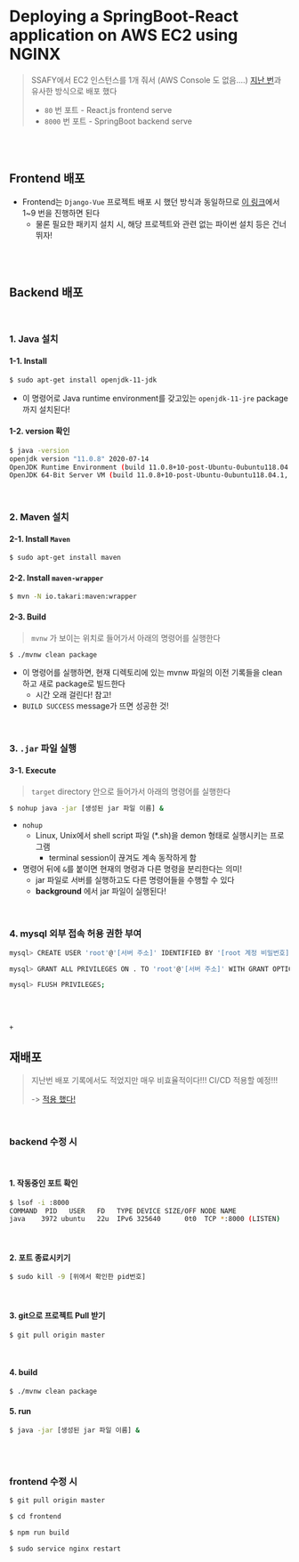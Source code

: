 # Deploying a SpringBoot-React application on AWS EC2 using NGINX

> SSAFY에서 EC2 인스턴스를 1개 줘서 (AWS Console 도 없음....) [지난 번](https://chloe-codes1.gitbook.io/til/server/deployment/deploying_a_django-vue_application_on_aws_ec2_using_nginx)과 유사한 방식으로 배포 했다
>
> - `80` 번 포트 - React.js frontend serve
> - `8000` 번 포트 - SpringBoot backend serve

<br>

<br>

## Frontend 배포

- Frontend는 `Django-Vue`  프로젝트 배포 시 했던 방식과 동일하므로 [이 링크](https://chloe-codes1.gitbook.io/til/server/deployment/deploying_a_django-vue_application_on_aws_ec2_using_nginx)에서 1~9 번을 진행하면 된다
  - 물론 필요한 패키지 설치 시, 해당 프로젝트와 관련 없는 파이썬 설치 등은 건너 뛰자!

<br>

<br>

## Backend 배포

<br>

### 1. Java 설치

#### 1-1. Install 

```bash
$ sudo apt-get install openjdk-11-jdk
```

- 이 명령어로 Java runtime environment를 갖고있는 `openjdk-11-jre` package 까지 설치된다!

#### 1-2. version 확인

```bash
$ java -version
openjdk version "11.0.8" 2020-07-14
OpenJDK Runtime Environment (build 11.0.8+10-post-Ubuntu-0ubuntu118.04.1)
OpenJDK 64-Bit Server VM (build 11.0.8+10-post-Ubuntu-0ubuntu118.04.1, mixed mode, sharing)
```

<br>

### 2. Maven 설치

#### 2-1. Install `Maven`

```bash
$ sudo apt-get install maven
```

#### 2-2. Install `maven-wrapper`

```bash
$ mvn -N io.takari:maven:wrapper
```

#### 2-3.  Build

> `mvnw` 가 보이는 위치로 들어가서 아래의 명령어를 실행한다

```bash
$ ./mvnw clean package
```

- 이 명령어를 실행하면, 현재 디렉토리에 있는 mvnw 파일의 이전 기록들을 clean 하고 새로 package로 빌드한다
  - 시간 오래 걸린다! 참고!
- `BUILD SUCCESS` message가 뜨면 성공한 것!

<br>

### 3. `.jar` 파일 실행

#### 3-1. Execute

> `target` directory 안으로 들어가서 아래의 명령어를 실행한다

```  bash
$ nohup java -jar [생성된 jar 파일 이름] &
```

- `nohup`
  - Linux, Unix에서 shell script 파일 (*.sh)을 demon 형태로 실행시키는 프로그램
    - terminal session이 끊겨도 계속 동작하게 함
- 명령어 뒤에 `&`를 붙이면 현재의 명령과 다른 명령을 분리한다는 의미!
  -  jar 파일로 서버를 실행하고도 다른 명령어들을 수행할 수 있다
    - **background** 에서 jar 파일이 실행된다!

<br>

### 4. mysql 외부 접속 허용 권한 부여

```bash
mysql> CREATE USER 'root'@'[서버 주소]' IDENTIFIED BY '[root 계정 비밀번호]';

mysql> GRANT ALL PRIVILEGES ON . TO 'root'@'[서버 주소]' WITH GRANT OPTION;

mysql> FLUSH PRIVILEGES;
```

<br>

<br>

`+`

## 재배포

> 지난번 배포 기록에서도 적었지만 매우 비효율적이다!!! CI/CD 적용할 예정!!!
>
> -> [적용 했다!](https://github.com/chloe-codes1/TIL/blob/master/Infra/CI-CD/Configuring_GitLab_CI-CD_with_AWS_EC2.md)

<br>

### backend 수정 시

<br>

#### 1. 작동중인 포트 확인

```bash
$ lsof -i :8000
COMMAND  PID   USER   FD   TYPE DEVICE SIZE/OFF NODE NAME
java    3972 ubuntu   22u  IPv6 325640      0t0  TCP *:8000 (LISTEN)
```

<br>

#### 2. 포트 종료시키기

```bash
$ sudo kill -9 [위에서 확인한 pid번호]
```

<br>

#### 3. git으로 프로젝트 Pull 받기

```bash
$ git pull origin master
```

<br>

#### 4. build 

```bash
$ ./mvnw clean package
```

#### 5. run

```bash
$ java -jar [생성된 jar 파일 이름] &
```

<br>

<br>

### frontend 수정 시

``` bash
$ git pull origin master

$ cd frontend

$ npm run build

$ sudo service nginx restart
```

